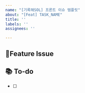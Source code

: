 ```yaml
---
name: "[기록해SOL] 프론트 이슈 템플릿"
about: "[Feat] TASK_NAME"
title: ''
labels: ''
assignees: ''

---
```


## 📌Feature Issue

## 📚 To-do
- [ ]
